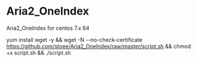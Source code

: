 # Aria2_OneIndex
Aria2_OneIndex for centos 7.x 64

yum install wget -y && wget -N --no-check-certificate https://github.com/stoee/Aria2_OneIndex/raw/master/script.sh && chmod +x script.sh && ./script.sh
